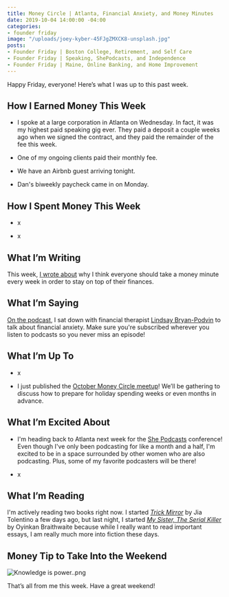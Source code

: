 ```yaml
---
title: Money Circle | Atlanta, Financial Anxiety, and Money Minutes
date: 2019-10-04 14:00:00 -04:00
categories:
- founder friday
image: "/uploads/joey-kyber-45FJgZMXCK8-unsplash.jpg"
posts:
- Founder Friday | Boston College, Retirement, and Self Care
- Founder Friday | Speaking, ShePodcasts, and Independence
- Founder Friday | Maine, Online Banking, and Home Improvement
---
```


Happy Friday, everyone! Here’s what I was up to this past week.

## **How I Earned Money This Week**

* I spoke at a large corporation in Atlanta on Wednesday. In fact, it was my highest paid speaking gig ever. They paid a deposit a couple weeks ago when we signed the contract, and they paid the remainder of the fee this week. 

* One of my ongoing clients paid their monthly fee. 

* We have an Airbnb guest arriving tonight. 

* Dan's biweekly paycheck came in on Monday.

## **How I Spent Money This Week**

* x

* x

## **What I’m Writing**

This week, [I wrote about](https://www.maggiegermano.com/blog/why-you-should-take-a-money-minute-every-week/) why I think everyone should take a money minute every week in order to stay on top of their finances.

## **What I’m Saying**

[On the podcast](https://www.maggiegermano.com/podcast/managing-financial-anxiety/), I sat down with financial therapist [Lindsay Bryan-Podvin](https://www.mindmoneybalance.com/) to talk about financial anxiety. Make sure you're subscribed wherever you listen to podcasts so you never miss an episode!

## **What I’m Up To**

* x

* I just published the [October Money Circle meetup](https://www.eventbrite.com/e/money-circle-preparing-for-holiday-spending-tickets-72080062407)! We’ll be gathering to discuss how to prepare for holiday spending weeks or even months in advance.

## **What I’m Excited About**

* I'm heading back to Atlanta next week for the [She Podcasts](https://www.shepodcasts.com/) conference! Even though I've only been podcasting for like a month and a half, I'm excited to be in a space surrounded by other women who are also podcasting. Plus, some of my favorite podcasters will be there!

* x

## **What I’m Reading**

I'm actively reading two books right now. I started *[Trick Mirror](https://www.goodreads.com/book/show/43126457-trick-mirror)* by Jia Tolentino a few days ago, but last night, I started *[My Sister, The Serial Killer](https://www.goodreads.com/book/show/38819868-my-sister-the-serial-killer)* by Oyinkan Braithwaite because while I really want to read important essays, I am really much more into fiction these days. 

## **Money Tip to Take Into the Weekend**

![Knowledge is power..png](/uploads/Knowledge%20is%20power..png)

That’s all from me this week. Have a great weekend!
